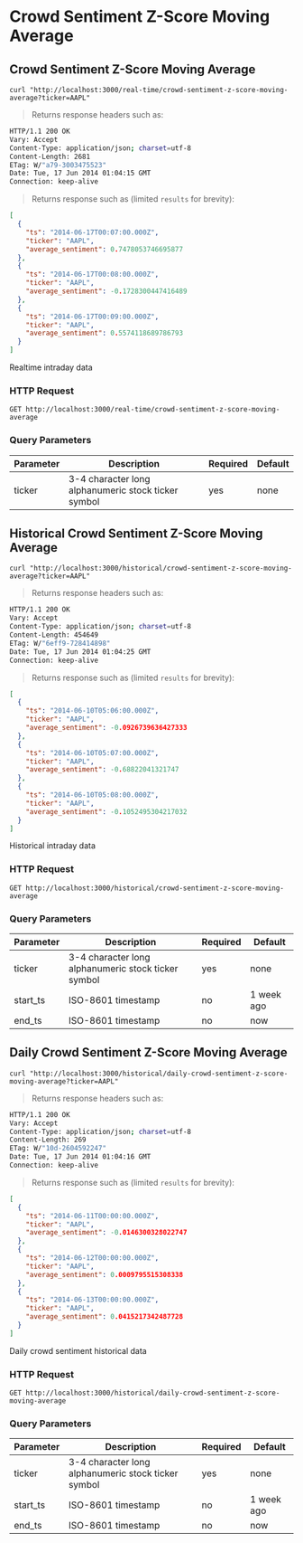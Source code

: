 
# Crowd Sentiment Z-Score Moving Average


## Crowd Sentiment Z-Score Moving Average

```shell
curl "http://localhost:3000/real-time/crowd-sentiment-z-score-moving-average?ticker=AAPL"
```

> Returns response headers such as:

```bash
HTTP/1.1 200 OK
Vary: Accept
Content-Type: application/json; charset=utf-8
Content-Length: 2681
ETag: W/"a79-3003475523"
Date: Tue, 17 Jun 2014 01:04:15 GMT
Connection: keep-alive


```

> Returns response such as (limited `results` for brevity):

```json
[
  {
    "ts": "2014-06-17T00:07:00.000Z",
    "ticker": "AAPL",
    "average_sentiment": 0.7478053746695877
  },
  {
    "ts": "2014-06-17T00:08:00.000Z",
    "ticker": "AAPL",
    "average_sentiment": -0.1728300447416489
  },
  {
    "ts": "2014-06-17T00:09:00.000Z",
    "ticker": "AAPL",
    "average_sentiment": 0.5574118689786793
  }
]
```

Realtime intraday data

### HTTP Request

`GET http://localhost:3000/real-time/crowd-sentiment-z-score-moving-average`

### Query Parameters

Parameter | Description | Required | Default
--------- | ----------- | -------- | -------
ticker | 3-4 character long alphanumeric stock ticker symbol | yes | none



## Historical Crowd Sentiment Z-Score Moving Average

```shell
curl "http://localhost:3000/historical/crowd-sentiment-z-score-moving-average?ticker=AAPL"
```

> Returns response headers such as:

```bash
HTTP/1.1 200 OK
Vary: Accept
Content-Type: application/json; charset=utf-8
Content-Length: 454649
ETag: W/"6eff9-728414898"
Date: Tue, 17 Jun 2014 01:04:25 GMT
Connection: keep-alive


```

> Returns response such as (limited `results` for brevity):

```json
[
  {
    "ts": "2014-06-10T05:06:00.000Z",
    "ticker": "AAPL",
    "average_sentiment": -0.0926739636427333
  },
  {
    "ts": "2014-06-10T05:07:00.000Z",
    "ticker": "AAPL",
    "average_sentiment": -0.68822041321747
  },
  {
    "ts": "2014-06-10T05:08:00.000Z",
    "ticker": "AAPL",
    "average_sentiment": -0.1052495304217032
  }
]
```

Historical intraday data

### HTTP Request

`GET http://localhost:3000/historical/crowd-sentiment-z-score-moving-average`

### Query Parameters

Parameter | Description | Required | Default
--------- | ----------- | -------- | -------
ticker | 3-4 character long alphanumeric stock ticker symbol | yes | none
start_ts | ISO-8601 timestamp | no | 1 week ago
end_ts | ISO-8601 timestamp | no | now


## Daily Crowd Sentiment Z-Score Moving Average

```shell
curl "http://localhost:3000/historical/daily-crowd-sentiment-z-score-moving-average?ticker=AAPL"
```

> Returns response headers such as:

```bash
HTTP/1.1 200 OK
Vary: Accept
Content-Type: application/json; charset=utf-8
Content-Length: 269
ETag: W/"10d-2604592247"
Date: Tue, 17 Jun 2014 01:04:16 GMT
Connection: keep-alive


```

> Returns response such as (limited `results` for brevity):

```json
[
  {
    "ts": "2014-06-11T00:00:00.000Z",
    "ticker": "AAPL",
    "average_sentiment": -0.0146300328022747
  },
  {
    "ts": "2014-06-12T00:00:00.000Z",
    "ticker": "AAPL",
    "average_sentiment": 0.0009795515308338
  },
  {
    "ts": "2014-06-13T00:00:00.000Z",
    "ticker": "AAPL",
    "average_sentiment": 0.0415217342487728
  }
]
```

Daily crowd sentiment historical data

### HTTP Request

`GET http://localhost:3000/historical/daily-crowd-sentiment-z-score-moving-average`

### Query Parameters

Parameter | Description | Required | Default
--------- | ----------- | -------- | -------
ticker | 3-4 character long alphanumeric stock ticker symbol | yes | none
start_ts | ISO-8601 timestamp | no | 1 week ago
end_ts | ISO-8601 timestamp | no | now
